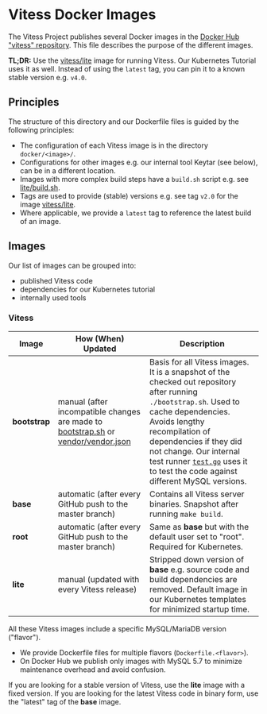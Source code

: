 # Vitess Docker Images

The Vitess Project publishes several Docker images in the [Docker Hub "vitess" repository](https://hub.docker.com/u/vitess/).
This file describes the purpose of the different images.

**TL;DR:** Use the [vitess/lite](https://hub.docker.com/r/vitess/lite/) image for running Vitess.
Our Kubernetes Tutorial uses it as well.
Instead of using the `latest` tag, you can pin it to a known stable version e.g. `v4.0`.

## Principles

The structure of this directory and our Dockerfile files is guided by the following principles:

* The configuration of each Vitess image is in the directory `docker/<image>/`.
* Configurations for other images e.g. our internal tool Keytar (see below), can be in a different location.
* Images with more complex build steps have a `build.sh` script e.g. see [lite/build.sh](https://github.com/vitessio/vitess/blob/master/docker/lite/build.sh).
* Tags are used to provide (stable) versions e.g. see tag `v2.0` for the image [vitess/lite](https://hub.docker.com/r/vitess/lite/tags).
* Where applicable, we provide a `latest` tag to reference the latest build of an image.

## Images

Our list of images can be grouped into:

* published Vitess code
* dependencies for our Kubernetes tutorial
* internally used tools

### Vitess

| Image | How (When) Updated | Description |
| --- | --- | --- |
| **bootstrap** | manual (after incompatible changes are made to [bootstrap.sh](https://github.com/vitessio/vitess/blob/master/bootstrap.sh) or [vendor/vendor.json](https://github.com/vitessio/vitess/blob/master/vendor/vendor.json) | Basis for all Vitess images. It is a snapshot of the checked out repository after running `./bootstrap.sh`. Used to cache dependencies. Avoids lengthy recompilation of dependencies if they did not change. Our internal test runner [`test.go`](https://github.com/vitessio/vitess/blob/master/test.go) uses it to test the code against different MySQL versions. |
| **base** | automatic (after every GitHub push to the master branch) | Contains all Vitess server binaries. Snapshot after running `make build`. |
| **root** | automatic (after every GitHub push to the master branch) | Same as **base** but with the default user set to "root". Required for Kubernetes. |
| **lite** | manual (updated with every Vitess release) | Stripped down version of **base** e.g. source code and build dependencies are removed. Default image in our Kubernetes templates for minimized startup time. |

All these Vitess images include a specific MySQL/MariaDB version ("flavor").

  * We provide Dockerfile files for multiple flavors (`Dockerfile.<flavor>`).
  * On Docker Hub we publish only images with MySQL 5.7 to minimize maintenance overhead and avoid confusion.

If you are looking for a stable version of Vitess, use the **lite** image with a fixed version. If you are looking for the latest Vitess code in binary form, use the "latest" tag of the **base** image.
